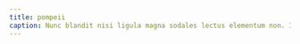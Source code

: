 ```yaml
---
title: pompeii
caption: Nunc blandit nisi ligula magna sodales lectus elementum non. Integer id venenatis velit.
---
```

